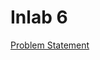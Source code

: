 # Inlab 6

[Problem Statement](https://docs.google.com/document/d/e/2PACX-1vSwnlu8Q75RbNFGE6SMH6Qz5-iWZ0z_X_VS2dB5jepHcUMzWKL1igx9GwG8AJmcb4Y8r9JdM5XCnjJV/pub)
